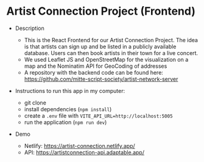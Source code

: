 # Artist Connection Project (Frontend)

- Description
  - This is the React Frontend for our Artist Connection Project. The idea is that artists can sign up and be listed in a publicly available database. Users can then book artists in their town for a live concert.
  - We used Leaflet JS and OpenStreetMap for the visualization on a map and the Nominatim API for GeoCoding of addresses
  - A repository with the backend code can be found here: https://github.com/mitte-script-society/artist-network-server

- Instructions to run this app in my computer:
  - git clone
  - install dependencies (`npm install`)
  - create a `.env` file with `VITE_API_URL=http://localhost:5005`
  - run the application (`npm run dev`)

- Demo
  - Netlify: https://artist-connection.netlify.app/
  - API: https://artistconnection-api.adaptable.app/
